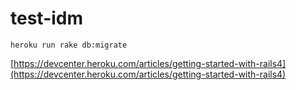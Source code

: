 # test-idm



    heroku run rake db:migrate

[https://devcenter.heroku.com/articles/getting-started-with-rails4](https://devcenter.heroku.com/articles/getting-started-with-rails4)
